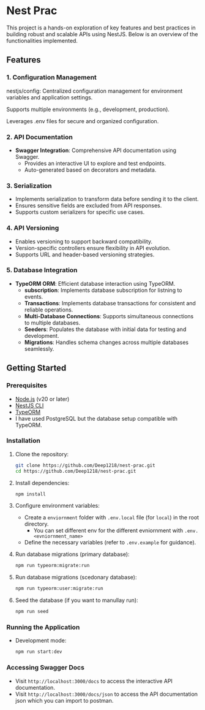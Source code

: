 # Nest Prac

This project is a hands-on exploration of key features and best practices in building robust and scalable APIs using NestJS. Below is an overview of the functionalities implemented.

## Features

### 1. Configuration Management

nestjs/config: Centralized configuration management for environment variables and application settings.

Supports multiple environments (e.g., development, production).

Leverages .env files for secure and organized configuration.

### 2. API Documentation

- **Swagger Integration**: Comprehensive API documentation using Swagger.
  - Provides an interactive UI to explore and test endpoints.
  - Auto-generated based on decorators and metadata.

### 3. Serialization

- Implements serialization to transform data before sending it to the client.
- Ensures sensitive fields are excluded from API responses.
- Supports custom serializers for specific use cases.

### 4. API Versioning

- Enables versioning to support backward compatibility.
- Version-specific controllers ensure flexibility in API evolution.
- Supports URL and header-based versioning strategies.

### 5. Database Integration

- **TypeORM ORM**: Efficient database interaction using TypeORM.
  - **subscription**: Implements database subscription for listning to events.
  - **Transactions**: Implements database transactions for consistent and reliable operations.
  - **Multi-Database Connections**: Supports simultaneous connections to multiple databases.
  - **Seeders**: Populates the database with initial data for testing and development.
  - **Migrations**: Handles schema changes across multiple databases seamlessly.

## Getting Started

### Prerequisites

- [Node.js](https://nodejs.org/) (v20 or later)
- [NestJS CLI](https://docs.nestjs.com/cli/overview)
- [TypeORM](https://typeorm.io/)
- I have used PostgreSQL but the database setup compatible with TypeORM.

### Installation

1. Clone the repository:
   ```bash
   git clone https://github.com/Deep1218/nest-prac.git
   cd https://github.com/Deep1218/nest-prac.git
   ```
2. Install dependencies:
   ```bash
   npm install
   ```
3. Configure environment variables:

   - Create a `enviornment` folder with `.env.local` file (for `local`) in the root directory.
     - You can set different env for the different evniornment with `.env.<evniornment_name>`
   - Define the necessary variables (refer to `.env.example` for guidance).

4. Run database migrations (primary database):
   ```bash
   npm run typeorm:migrate:run
   ```
5. Run database migrations (scedonary database):
   ```bash
   npm run typeorm:user:migrate:run
   ```
6. Seed the database (if you want to manullay run):
   ```bash
   npm run seed
   ```

### Running the Application

- Development mode:
  ```bash
  npm run start:dev
  ```

### Accessing Swagger Docs

- Visit `http://localhost:3000/docs` to access the interactive API documentation.
- Visit `http://localhost:3000/docs/json` to access the API documentation json which you can import to postman.
